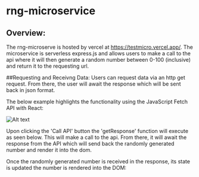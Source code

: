 # rng-microservice

## Overview:
The rng-microserve is hosted by vercel at https://testmicro.vercel.app/. The microservice is serverless express.js and allows users to make a call to the api
where it will then generate a random number between 0-100 (inclusive) and return it to the requesting url. 

##Requesting and Receivng Data:
Users can request data via an http get request. From there, the user will await the response which will be sent back in json format. 

The below example highlights the functionality using the JavaScript Fetch API with React:

<img src="https://github.com/Wilscole/rng_microservices/blob/trunk/images/Screen%20Shot%202022-10-31%20at%205.47.53%20PM.png" alt="Alt text" title="Optional title">

Upon clicking the 'Call API' button the 'getResponse' function will execute as seen below. This will make a call to the api. From there, it will await the response from the API which will send back the randomly generated number and render it into the dom. 


Once the randomly generated number is received in the response, its state is updated the number is rendered into the DOM:





